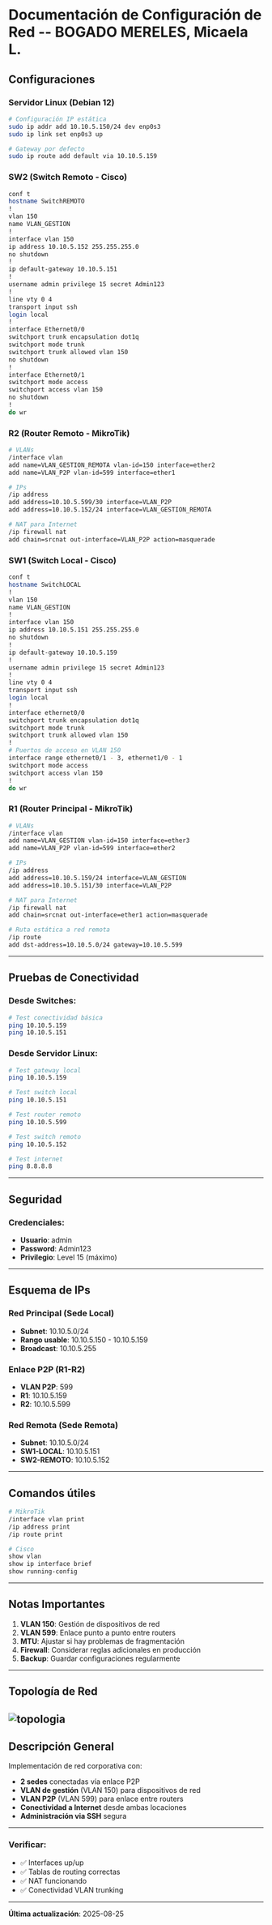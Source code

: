 # Documentación de Configuración de Red -- BOGADO MERELES, Micaela L.

## Configuraciones

### Servidor Linux (Debian 12)
```bash
# Configuración IP estática
sudo ip addr add 10.10.5.150/24 dev enp0s3
sudo ip link set enp0s3 up

# Gateway por defecto
sudo ip route add default via 10.10.5.159
```

### SW2 (Switch Remoto - Cisco)
```bash
conf t
hostname SwitchREMOTO
!
vlan 150
name VLAN_GESTION
!
interface vlan 150
ip address 10.10.5.152 255.255.255.0
no shutdown
!
ip default-gateway 10.10.5.151
!
username admin privilege 15 secret Admin123
!
line vty 0 4
transport input ssh
login local
!
interface Ethernet0/0
switchport trunk encapsulation dot1q
switchport mode trunk
switchport trunk allowed vlan 150
no shutdown
!
interface Ethernet0/1
switchport mode access
switchport access vlan 150
no shutdown
!
do wr
```

### R2 (Router Remoto - MikroTik)
```bash
# VLANs
/interface vlan
add name=VLAN_GESTION_REMOTA vlan-id=150 interface=ether2
add name=VLAN_P2P vlan-id=599 interface=ether1

# IPs
/ip address
add address=10.10.5.599/30 interface=VLAN_P2P
add address=10.10.5.152/24 interface=VLAN_GESTION_REMOTA

# NAT para Internet
/ip firewall nat
add chain=srcnat out-interface=VLAN_P2P action=masquerade
```

### SW1 (Switch Local - Cisco)
```bash
conf t
hostname SwitchLOCAL
!
vlan 150
name VLAN_GESTION
!
interface vlan 150
ip address 10.10.5.151 255.255.255.0
no shutdown
!
ip default-gateway 10.10.5.159
!
username admin privilege 15 secret Admin123
!
line vty 0 4
transport input ssh
login local
!
interface ethernet0/0
switchport trunk encapsulation dot1q
switchport mode trunk
switchport trunk allowed vlan 150
!
# Puertos de acceso en VLAN 150
interface range ethernet0/1 - 3, ethernet1/0 - 1
switchport mode access
switchport access vlan 150
!
do wr
```

### R1 (Router Principal - MikroTik)
```bash
# VLANs
/interface vlan
add name=VLAN_GESTION vlan-id=150 interface=ether3
add name=VLAN_P2P vlan-id=599 interface=ether2

# IPs
/ip address
add address=10.10.5.159/24 interface=VLAN_GESTION
add address=10.10.5.151/30 interface=VLAN_P2P

# NAT para Internet
/ip firewall nat
add chain=srcnat out-interface=ether1 action=masquerade

# Ruta estática a red remota
/ip route
add dst-address=10.10.5.0/24 gateway=10.10.5.599
```

---

## Pruebas de Conectividad

### Desde Switches:
```bash
# Test conectividad básica
ping 10.10.5.159
ping 10.10.5.151
```

### Desde Servidor Linux:
```bash
# Test gateway local
ping 10.10.5.159

# Test switch local
ping 10.10.5.151

# Test router remoto
ping 10.10.5.599

# Test switch remoto
ping 10.10.5.152

# Test internet
ping 8.8.8.8
```

---

## Seguridad

### Credenciales:
- **Usuario**: admin
- **Password**: Admin123
- **Privilegio**: Level 15 (máximo)

---

## Esquema de IPs

### Red Principal (Sede Local)
- **Subnet**: 10.10.5.0/24
- **Rango usable**: 10.10.5.150 - 10.10.5.159
- **Broadcast**: 10.10.5.255

### Enlace P2P (R1-R2)
- **VLAN P2P**: 599
- **R1**: 10.10.5.159
- **R2**: 10.10.5.599

### Red Remota (Sede Remota)
- **Subnet**: 10.10.5.0/24
- **SW1-LOCAL**: 10.10.5.151
- **SW2-REMOTO**: 10.10.5.152

---

## Comandos útiles
```bash
# MikroTik
/interface vlan print
/ip address print
/ip route print

# Cisco
show vlan
show ip interface brief
show running-config
```

---

## Notas Importantes

1. **VLAN 150**: Gestión de dispositivos de red
2. **VLAN 599**: Enlace punto a punto entre routers
3. **MTU**: Ajustar si hay problemas de fragmentación
4. **Firewall**: Considerar reglas adicionales en producción
5. **Backup**: Guardar configuraciones regularmente

---

## Topología de Red

![topologia](topologia.png)
---

## Descripción General

Implementación de red corporativa con:
- **2 sedes** conectadas vía enlace P2P
- **VLAN de gestión** (VLAN 150) para dispositivos de red
- **VLAN P2P** (VLAN 599) para enlace entre routers
- **Conectividad a Internet** desde ambas locaciones
- **Administración via SSH** segura

---

### Verificar:
- ✅ Interfaces up/up
- ✅ Tablas de routing correctas
- ✅ NAT funcionando
- ✅ Conectividad VLAN trunking

---

**Última actualización**: 2025-08-25
